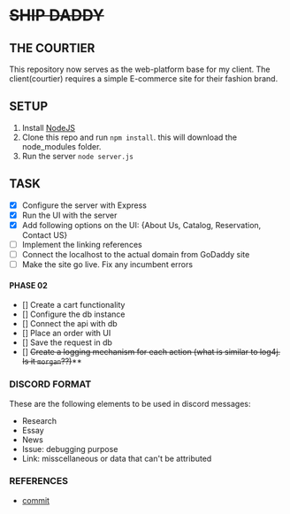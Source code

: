 # ~~SHIP DADDY~~

## THE COURTIER

This repository now serves as the web-platform base for my client. The client(courtier) 
requires a simple E-commerce site for their fashion brand.


## SETUP

1. Install [NodeJS](https://nodejs.org/)
2. Clone this repo and run `npm install`. this will download the node_modules folder.
3. Run the server `node server.js`

## TASK

- [x] Configure the server with Express 
- [x] Run the UI with the server 
- [x] Add following options on the UI: {About Us, Catalog, Reservation, Contact US}
- [ ] Implement the linking references
- [ ] Connect the localhost to the actual domain from GoDaddy site
- [ ] Make the site go live. Fix any incumbent errors

#### PHASE 02
- [] Create a cart functionality
- [] Configure the db instance
- [] Connect the api with db 
- [] Place an order with UI 
- [] Save the request in db 
- [] ~~Create a logging mechanism for each action (what is similar to log4j. Is it `morgan`??)~~**



### DISCORD FORMAT

These are the following elements to be used in discord messages:

- Research
- Essay
- News
- Issue: debugging purpose
- Link: misscellaneous or data that can't be attributed 

               
### REFERENCES

- [commit](https://www.conventionalcommits.org/en/v1.0.0-beta.4/)